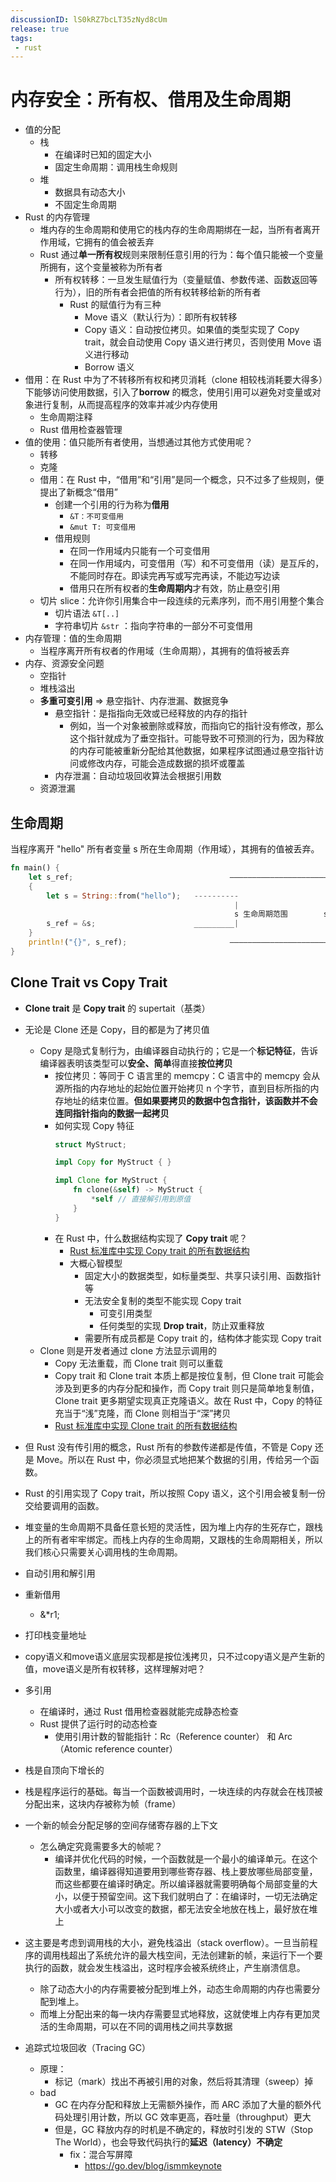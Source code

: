 ```yaml
---
discussionID: lS0kRZ7bcLT35zNyd8cUm
release: true
tags:
 - rust
---
```


# 内存安全：所有权、借用及生命周期

- 值的分配
  - 栈
    - 在编译时已知的固定大小
    - 固定生命周期：调用栈生命规则
  - 堆
    - 数据具有动态大小
    - 不固定生命周期
- Rust 的内存管理
  - 堆内存的生命周期和使用它的栈内存的生命周期绑在一起，当所有者离开作用域，它拥有的值会被丢弃
  - Rust 通过**单一所有权**规则来限制任意引用的行为：每个值只能被一个变量所拥有，这个变量被称为所有者
    - 所有权转移：一旦发生赋值行为（变量赋值、参数传递、函数返回等行为），旧的所有者会把值的所有权转移给新的所有者
      - Rust 的赋值行为有三种
        - Move 语义（默认行为）：即所有权转移
        - Copy 语义：自动按位拷贝。如果值的类型实现了 Copy trait，就会自动使用 Copy 语义进行拷贝，否则使用 Move 语义进行移动
        - Borrow 语义
- 借用：在 Rust 中为了不转移所有权和拷贝消耗（clone 相较栈消耗要大得多）下能够访问使用数据，引入了**borrow** 的概念，使用引用可以避免对变量或对象进行复制，从而提高程序的效率并减少内存使用
  - 生命周期注释
  - Rust 借用检查器管理
- 值的使用：值只能所有者使用，当想通过其他方式使用呢？
  - 转移
  - 克隆
  - 借用：在 Rust 中，“借用”和“引用”是同一个概念，只不过多了些规则，便提出了新概念“借用”
    - 创建一个引用的行为称为**借用**
      - `&T：不可变借用`
      - `&mut T: 可变借用`
    - 借用规则
      - 在同一作用域内只能有一个可变借用
      - 在同一作用域内，可变借用（写）和不可变借用（读）是互斥的，不能同时存在。即读完再写或写完再读，不能边写边读
      - 借用只在所有权者的**生命周期内**才有效，防止悬空引用
  - 切片 slice：允许你引用集合中一段连续的元素序列，而不用引用整个集合
    - 切片语法 `&T[..]`
    - 字符串切片 `&str` ：指向字符串的一部分不可变借用
- 内存管理：值的生命周期
  - 当程序离开所有权者的作用域（生命周期），其拥有的值将被丢弃
- 内存、资源安全问题
  - 空指针
  - 堆栈溢出
  - **多重可变引用** => 悬空指针、内存泄漏、数据竞争
    - 悬空指针：是指指向无效或已经释放的内存的指针
      - 例如，当一个对象被删除或释放，而指向它的指针没有修改，那么这个指针就成为了垂空指针。可能导致不可预测的行为，因为释放的内存可能被重新分配给其他数据，如果程序试图通过悬空指针访问或修改内存，可能会造成数据的损坏或覆盖
    - 内存泄漏：自动垃圾回收算法会根据引用数
  - 资源泄漏


## 生命周期

当程序离开 "hello" 所有者变量 s 所在生命周期（作用域），其拥有的值被丢弃。

```rust
fn main() {
    let s_ref;                                   ——————————————————————                      
    {                                                                 ｜
        let s = String::from("hello");   ----------                   ｜ 
                                                  |                   ｜
                                                  s 生命周期范围        s_ref 生命周期范围
        s_ref = &s;                      _________|                   ｜ 
    }                                                                 ｜ 
    println!("{}", s_ref);                       ——————————————————————
}
```

## Clone Trait vs Copy Trait

- **Clone trait** 是 **Copy trait** 的 supertait（基类）
- 无论是 Clone 还是 Copy，目的都是为了拷贝值
  - Copy 是隐式复制行为，由编译器自动执行的；它是一个**标记特征**，告诉编译器表明该类型可以**安全、简单**得直接**按位拷贝**
    - 按位拷贝：等同于 C 语言里的 memcpy：C 语言中的 memcpy 会从源所指的内存地址的起始位置开始拷贝 n 个字节，直到目标所指的内存地址的结束位置。**但如果要拷贝的数据中包含指针，该函数并不会连同指针指向的数据一起拷贝**
    - 如何实现 Copy 特征
      ```rust
      struct MyStruct;

      impl Copy for MyStruct { }

      impl Clone for MyStruct {
          fn clone(&self) -> MyStruct {
              *self // 直接解引用到原值
          }
      }
      ```
    - 在 Rust 中，什么数据结构实现了 **Copy trait** 呢？
      - [Rust 标准库中实现 Copy trait 的所有数据结构](https://doc.rust-lang.org/std/marker/trait.Copy.html)
      - 大概心智模型
        - 固定大小的数据类型，如标量类型、共享只读引用、函数指针等
        - 无法安全复制的类型不能实现 Copy trait
          - 可变引用类型
          - 任何类型的实现 **Drop trait**，防止双重释放
        - 需要所有成员都是 Copy trait 的，结构体才能实现 Copy trait
  - Clone 则是开发者通过 clone 方法显示调用的
    - Copy 无法重载，而 Clone trait 则可以重载
    - Copy trait 和 Clone trait 本质上都是按位复制，但 Clone trait 可能会涉及到更多的内存分配和操作，而 Copy trait 则只是简单地复制值，Clone trait 更多期望实现真正克隆语义。故在 Rust 中，Copy 的特征充当于“浅”克隆，而 Clone 则相当于“深”拷贝
    - [Rust 标准库中实现 Clone trait 的所有数据结构](https://doc.rust-lang.org/std/clone/trait.Clone.html)



- 但 Rust 没有传引用的概念，Rust 所有的参数传递都是传值，不管是 Copy 还是 Move。所以在 Rust 中，你必须显式地把某个数据的引用，传给另一个函数。
- Rust 的引用实现了 Copy trait，所以按照 Copy 语义，这个引用会被复制一份交给要调用的函数。
- 堆变量的生命周期不具备任意长短的灵活性，因为堆上内存的生死存亡，跟栈上的所有者牢牢绑定。而栈上内存的生命周期，又跟栈的生命周期相关，所以我们核心只需要关心调用栈的生命周期。
- 自动引用和解引用
- 重新借用
  - &*r1;
- 打印栈变量地址
- copy语义和move语义底层实现都是按位浅拷贝，只不过copy语义是产生新的值，move语义是所有权转移，这样理解对吧？


- 多引用
  - 在编译时，通过 Rust 借用检查器就能完成静态检查
  - Rust 提供了运行时的动态检查
    - 使用引用计数的智能指针：Rc（Reference counter） 和 Arc（Atomic reference counter）



- 栈是自顶向下增长的
- 栈是程序运行的基础。每当一个函数被调用时，一块连续的内存就会在栈顶被分配出来，这块内存被称为帧（frame）
- 一个新的帧会分配足够的空间存储寄存器的上下文
  - 怎么确定究竟需要多大的帧呢？
    - 编译并优化代码的时候，一个函数就是一个最小的编译单元。在这个函数里，编译器得知道要用到哪些寄存器、栈上要放哪些局部变量，而这些都要在编译时确定。所以编译器就需要明确每个局部变量的大小，以便于预留空间。这下我们就明白了：在编译时，一切无法确定大小或者大小可以改变的数据，都无法安全地放在栈上，最好放在堆上
- 这主要是考虑到调用栈的大小，避免栈溢出（stack overflow）。一旦当前程序的调用栈超出了系统允许的最大栈空间，无法创建新的帧，来运行下一个要执行的函数，就会发生栈溢出，这时程序会被系统终止，产生崩溃信息。
  - 除了动态大小的内存需要被分配到堆上外，动态生命周期的内存也需要分配到堆上。
  - 而堆上分配出来的每一块内存需要显式地释放，这就使堆上内存有更加灵活的生命周期，可以在不同的调用栈之间共享数据






- 追踪式垃圾回收（Tracing GC）
  - 原理：
    - 标记（mark）找出不再被引用的对象，然后将其清理（sweep）掉
  - bad
    - GC 在内存分配和释放上无需额外操作，而 ARC 添加了大量的额外代码处理引用计数，所以 GC 效率更高，吞吐量（throughput）更大
    - 但是，GC 释放内存的时机是不确定的，释放时引发的 STW（Stop The World），也会导致代码执行的**延迟（latency）不确定**
      - fix：混合写屏障
        - https://go.dev/blog/ismmkeynote



